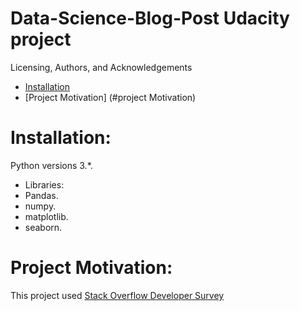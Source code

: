 # Data-Science-Blog-Post Udacity project 
Licensing, Authors, and Acknowledgements

- [Installation](#installation)
- [Project Motivation] (#project Motivation)



# Installation:
Python versions 3.*.
- Libraries:
- Pandas.
- numpy.
- matplotlib.
- seaborn.

# Project Motivation:
This project used [Stack Overflow Developer Survey](https://www.kaggle.com/stackoverflow/so-survey-2017/kernels?sortBy=voteCount&group=everyone&pageSize=20&datasetId=1406) 
